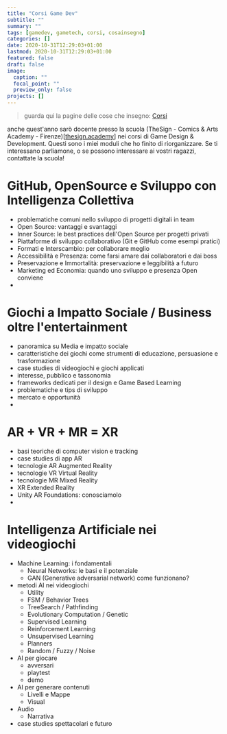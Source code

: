 ```yaml
---
title: "Corsi Game Dev"
subtitle: ""
summary: ""
tags: [gamedev, gametech, corsi, cosainsegno]
categories: []
date: 2020-10-31T12:29:03+01:00
lastmod: 2020-10-31T12:29:03+01:00
featured: false
draft: false
image:
  caption: ""
  focal_point: ""
  preview_only: false
projects: []
---
```

> guarda qui la pagine delle cose che insegno: [Corsi](/educator/)

anche quest'anno sarò docente presso la scuola (TheSign - Comics & Arts Academy - Firenze)[[thesign.academy](https://thesign.academy/)] nei corsi di Game Design & Development. Questi sono i miei moduli che ho finito di riorganizzare. Se ti interessano parliamone, o se possono interessare ai vostri ragazzi, contattate la scuola!

# GitHub, OpenSource e Sviluppo con Intelligenza Collettiva
- problematiche comuni nello sviluppo di progetti digitali in team
- Open Source: vantaggi e svantaggi
- Inner Source: le best practices dell'Open Source per progetti privati
- Piattaforme di sviluppo collaborativo (Git e GitHub come esempi pratici)
- Formati e Interscambio: per collaborare meglio
- Accessibilità e Presenza: come farsi amare dai collaboratori e dai boss
- Preservazione e Immortalità: preservazione e leggibilità a futuro
- Marketing ed Economia: quando uno sviluppo e presenza Open conviene
- 
# Giochi a Impatto Sociale / Business oltre l'entertainment
- panoramica su Media e impatto sociale
- caratteristiche dei giochi come strumenti di educazione, persuasione e trasformazione
- case studies di videogiochi e giochi applicati
- interesse, pubblico e tassonomia
- frameworks dedicati per il design e Game Based Learning
- problematiche e tips di sviluppo
- mercato e opportunità
- 
# AR + VR + MR = XR
- basi teoriche di computer vision e tracking
- case studies di app AR
- tecnologie AR Augmented Reality
- tecnologie VR Virtual Reality
- tecnologie MR Mixed Reality
- XR Extended Reality 
- Unity AR Foundations: conosciamolo
- 
# Intelligenza Artificiale nei videogiochi
- Machine Learning: i fondamentali
  - Neural Networks: le basi e il potenziale
  - GAN (Generative adversarial network) come funzionano?
- metodi AI nei videogiochi
  - Utility
  - FSM / Behavior Trees
  - TreeSearch / Pathfinding
  - Evolutionary Computation / Genetic
  - Supervised Learning
  - Reinforcement Learning
  - Unsupervised Learning
  - Planners
  - Random / Fuzzy / Noise
- AI per giocare
  - avversari
  - playtest
  - demo
- AI per generare contenuti
  - Livelli e Mappe
  - Visual
- Audio
  - Narrativa
- case studies spettacolari e futuro
